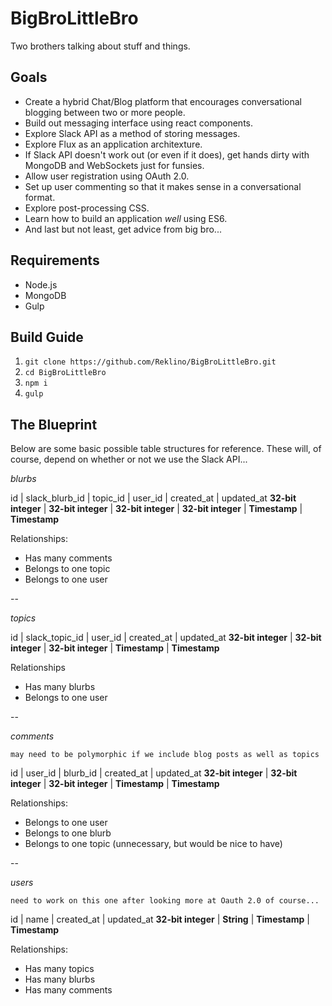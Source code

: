 # BigBroLittleBro
Two brothers talking about stuff and things.

## Goals
* Create a hybrid Chat/Blog platform that encourages conversational blogging between two or more people.
* Build out messaging interface using react components.
* Explore Slack API as a method of storing messages.
* Explore Flux as an application architexture.
* If Slack API doesn't work out (or even if it does), get hands dirty with MongoDB and WebSockets just for funsies.
* Allow user registration using OAuth 2.0.
* Set up user commenting so that it makes sense in a conversational format.
* Explore post-processing CSS.
* Learn how to build an application *well* using ES6.
* And last but not least, get advice from big bro...

## Requirements
* Node.js
* MongoDB
* Gulp

## Build Guide
1. `git clone https://github.com/Reklino/BigBroLittleBro.git`
2. `cd BigBroLittleBro`
3. `npm i`
4. `gulp`

## The Blueprint
Below are some basic possible table structures for reference. These will, of course, depend on whether or not we use the Slack API...

*blurbs*

id | slack_blurb_id | topic_id | user_id | created_at | updated_at
**32-bit integer** | **32-bit integer** | **32-bit integer** | **32-bit integer** | **Timestamp** | **Timestamp**

Relationships:
* Has many comments
* Belongs to one topic
* Belongs to one user

--

*topics*

id | slack_topic_id | user_id | created_at | updated_at
**32-bit integer** | **32-bit integer** | **32-bit integer** | **Timestamp** | **Timestamp**

Relationships
* Has many blurbs
* Belongs to one user

--

*comments*

`may need to be polymorphic if we include blog posts as well as topics`

id | user_id | blurb_id | created_at | updated_at
**32-bit integer** | **32-bit integer** | **32-bit integer** | **Timestamp** | **Timestamp**

Relationships:
* Belongs to one user
* Belongs to one blurb
* Belongs to one topic (unnecessary, but would be nice to have)

--

*users*

`need to work on this one after looking more at Oauth 2.0 of course...`

id | name | created_at | updated_at
**32-bit integer** | **String** | **Timestamp** | **Timestamp**

Relationships:
* Has many topics
* Has many blurbs
* Has many comments